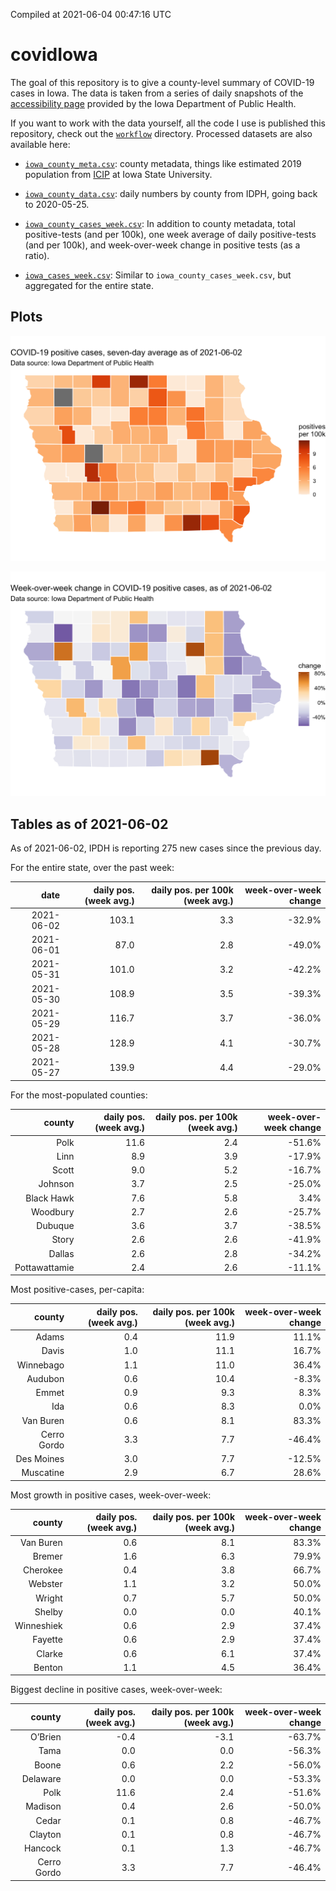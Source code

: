 Compiled at 2021-06-04 00:47:16 UTC

<!-- README.md is generated from README.Rmd. Please edit that file -->

# covidIowa

<!-- badges: start -->

<!-- badges: end -->

The goal of this repository is to give a county-level summary of
COVID-19 cases in Iowa. The data is taken from a series of daily
snapshots of the [accessibility
page](https://coronavirus.iowa.gov/pages/access) provided by the Iowa
Department of Public Health.

If you want to work with the data yourself, all the code I use is
published this repository, check out the [`workflow`](workflow)
directory. Processed datasets are also available here:

  - [`iowa_county_meta.csv`](https://raw.githubusercontent.com/ijlyttle/covidIowa/master/workflow/data/99-publish/iowa_county_meta.csv):
    county metadata, things like estimated 2019 population from
    [ICIP](https://www.icip.iastate.edu/tables/population/counties-estimates)
    at Iowa State University.

  - [`iowa_county_data.csv`](https://raw.githubusercontent.com/ijlyttle/covidIowa/master/workflow/data/99-publish/iowa_county_data.csv):
    daily numbers by county from IDPH, going back to 2020-05-25.

  - [`iowa_county_cases_week.csv`](https://raw.githubusercontent.com/ijlyttle/covidIowa/master/workflow/data/99-publish/iowa_county_data.csv):
    In addition to county metadata, total positive-tests (and per 100k),
    one week average of daily positive-tests (and per 100k), and
    week-over-week change in positive tests (as a ratio).

  - [`iowa_cases_week.csv`](https://raw.githubusercontent.com/ijlyttle/covidIowa/master/workflow/data/99-publish/iowa_cases_week.csv):
    Similar to `iowa_county_cases_week.csv`, but aggregated for the
    entire state.

## Plots

![](workflow/data/99-publish/iowa_cases.png)

![](workflow/data/99-publish/iowa_change.png)

## Tables as of 2021-06-02

As of 2021-06-02, IPDH is reporting 275 new cases since the previous
day.

For the entire state, over the past week:

|       date | daily pos. (week avg.) | daily pos. per 100k (week avg.) | week-over-week change |
| ---------: | ---------------------: | ------------------------------: | --------------------: |
| 2021-06-02 |                  103.1 |                             3.3 |               \-32.9% |
| 2021-06-01 |                   87.0 |                             2.8 |               \-49.0% |
| 2021-05-31 |                  101.0 |                             3.2 |               \-42.2% |
| 2021-05-30 |                  108.9 |                             3.5 |               \-39.3% |
| 2021-05-29 |                  116.7 |                             3.7 |               \-36.0% |
| 2021-05-28 |                  128.9 |                             4.1 |               \-30.7% |
| 2021-05-27 |                  139.9 |                             4.4 |               \-29.0% |

For the most-populated counties:

|        county | daily pos. (week avg.) | daily pos. per 100k (week avg.) | week-over-week change |
| ------------: | ---------------------: | ------------------------------: | --------------------: |
|          Polk |                   11.6 |                             2.4 |               \-51.6% |
|          Linn |                    8.9 |                             3.9 |               \-17.9% |
|         Scott |                    9.0 |                             5.2 |               \-16.7% |
|       Johnson |                    3.7 |                             2.5 |               \-25.0% |
|    Black Hawk |                    7.6 |                             5.8 |                  3.4% |
|      Woodbury |                    2.7 |                             2.6 |               \-25.7% |
|       Dubuque |                    3.6 |                             3.7 |               \-38.5% |
|         Story |                    2.6 |                             2.6 |               \-41.9% |
|        Dallas |                    2.6 |                             2.8 |               \-34.2% |
| Pottawattamie |                    2.4 |                             2.6 |               \-11.1% |

Most positive-cases, per-capita:

|      county | daily pos. (week avg.) | daily pos. per 100k (week avg.) | week-over-week change |
| ----------: | ---------------------: | ------------------------------: | --------------------: |
|       Adams |                    0.4 |                            11.9 |                 11.1% |
|       Davis |                    1.0 |                            11.1 |                 16.7% |
|   Winnebago |                    1.1 |                            11.0 |                 36.4% |
|     Audubon |                    0.6 |                            10.4 |                \-8.3% |
|       Emmet |                    0.9 |                             9.3 |                  8.3% |
|         Ida |                    0.6 |                             8.3 |                  0.0% |
|   Van Buren |                    0.6 |                             8.1 |                 83.3% |
| Cerro Gordo |                    3.3 |                             7.7 |               \-46.4% |
|  Des Moines |                    3.0 |                             7.7 |               \-12.5% |
|   Muscatine |                    2.9 |                             6.7 |                 28.6% |

Most growth in positive cases, week-over-week:

|     county | daily pos. (week avg.) | daily pos. per 100k (week avg.) | week-over-week change |
| ---------: | ---------------------: | ------------------------------: | --------------------: |
|  Van Buren |                    0.6 |                             8.1 |                 83.3% |
|     Bremer |                    1.6 |                             6.3 |                 79.9% |
|   Cherokee |                    0.4 |                             3.8 |                 66.7% |
|    Webster |                    1.1 |                             3.2 |                 50.0% |
|     Wright |                    0.7 |                             5.7 |                 50.0% |
|     Shelby |                    0.0 |                             0.0 |                 40.1% |
| Winneshiek |                    0.6 |                             2.9 |                 37.4% |
|    Fayette |                    0.6 |                             2.9 |                 37.4% |
|     Clarke |                    0.6 |                             6.1 |                 37.4% |
|     Benton |                    1.1 |                             4.5 |                 36.4% |

Biggest decline in positive cases, week-over-week:

|      county | daily pos. (week avg.) | daily pos. per 100k (week avg.) | week-over-week change |
| ----------: | ---------------------: | ------------------------------: | --------------------: |
|     O’Brien |                  \-0.4 |                           \-3.1 |               \-63.7% |
|        Tama |                    0.0 |                             0.0 |               \-56.3% |
|       Boone |                    0.6 |                             2.2 |               \-56.0% |
|    Delaware |                    0.0 |                             0.0 |               \-53.3% |
|        Polk |                   11.6 |                             2.4 |               \-51.6% |
|     Madison |                    0.4 |                             2.6 |               \-50.0% |
|       Cedar |                    0.1 |                             0.8 |               \-46.7% |
|     Clayton |                    0.1 |                             0.8 |               \-46.7% |
|     Hancock |                    0.1 |                             1.3 |               \-46.7% |
| Cerro Gordo |                    3.3 |                             7.7 |               \-46.4% |

